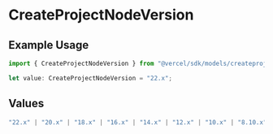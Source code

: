 # CreateProjectNodeVersion

## Example Usage

```typescript
import { CreateProjectNodeVersion } from "@vercel/sdk/models/createprojectop.js";

let value: CreateProjectNodeVersion = "22.x";
```

## Values

```typescript
"22.x" | "20.x" | "18.x" | "16.x" | "14.x" | "12.x" | "10.x" | "8.10.x"
```